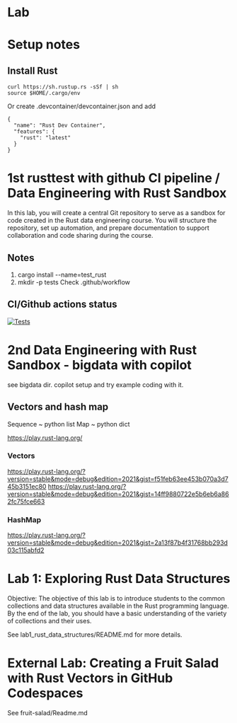 # Lab

# Setup notes
## Install Rust
```
curl https://sh.rustup.rs -sSf | sh
source $HOME/.cargo/env
```
Or create .devcontainer/devcontainer.json and add
```
{
  "name": "Rust Dev Container",
  "features": {
    "rust": "latest"
  }
}
```

# 1st rusttest with github CI pipeline / Data Engineering with Rust Sandbox

In this lab, you will create a central Git repository to serve as a sandbox for code created in the Rust data engineering course. You will structure the repository, set up automation, and prepare documentation to support collaboration and code sharing during the course.

## Notes
1. cargo install --name=test_rust
2. mkdir -p tests
Check .github/workflow

## CI/Github actions status
[![Tests](https://github.com/rojala/test_rst_mod_/actions/workflows/test.yml/badge.svg)](https://github.com/rojala/test_rst_mod_/actions/workflows/test.yml)

# 2nd Data Engineering with Rust Sandbox - bigdata with copilot
see bigdata dir.
copilot setup and try example coding with it.

## Vectors and hash map
Sequence ~ python list
Map ~ python dict


https://play.rust-lang.org/
### Vectors
https://play.rust-lang.org/?version=stable&mode=debug&edition=2021&gist=f51feb63ee453b070a3d745b3151ec80
https://play.rust-lang.org/?version=stable&mode=debug&edition=2021&gist=14ff9880722e5b6eb6a862fc75fce663

### HashMap
https://play.rust-lang.org/?version=stable&mode=debug&edition=2021&gist=2a13f87b4f31768bb293d03c115abfd2

# Lab 1: Exploring Rust Data Structures

Objective: The objective of this lab is to introduce students to the common collections and data structures available in the Rust programming language. By the end of the lab, you should have a basic understanding of the variety of collections and their uses.

See lab1_rust_data_structures/README.md for more details.

# External Lab: Creating a Fruit Salad with Rust Vectors in GitHub Codespaces

See fruit-salad/Readme.md